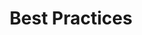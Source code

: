 ---
title: Best Practices
tag: [bp, overview]
layout: docs-overview
description: This document provides some common practices and experiences in using our services so that you can access data easily and quickly.
url: /en/docs/best-practices/
ref: bp-overview
---